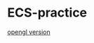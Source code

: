 # ECS-practice

[opengl version](https://github.com/keechang-choi/ECS-practice/edit/main/impl-opengl/README.md)
